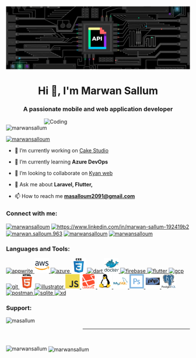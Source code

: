 ![MasterHead](https://github.com/MarwanSallum/MarwanSallum/blob/main/api_header.gif)
<h1 align="center">Hi 👋, I'm Marwan Sallum</h1>
<h3 align="center">A passionate mobile and web application developer</h3>
<img align="right" alt="Coding" width="400" src="https://github.com/MarwanSallum/MarwanSallum/blob/main/coding.gif">

<p align="left"> <img src="https://komarev.com/ghpvc/?username=marwansallum&label=Profile%20views&color=0e75b6&style=flat" alt="marwansallum" /> </p>

<p align="left"> <a href="https://twitter.com/marwansalloum" target="blank"><img src="https://img.shields.io/twitter/follow/marwansalloum?logo=twitter&style=for-the-badge" alt="marwansalloum" /></a> </p>

- 🔭 I’m currently working on [Cake Studio](https://github.com/MarwanSallum/cake-studio)

- 🌱 I’m currently learning **Azure DevOps**

- 👯 I’m looking to collaborate on [Kyan web](https://github.com/MarwanSallum/kyan-web)

- 💬 Ask me about **Laravel, Flutter,**

- 📫 How to reach me **masalloum2091@gmail.com**

<h3 align="left">Connect with me:</h3>
<p align="left">
<a href="https://twitter.com/marwansalloum" target="blank"><img align="center" src="https://raw.githubusercontent.com/rahuldkjain/github-profile-readme-generator/master/src/images/icons/Social/twitter.svg" alt="marwansalloum" height="30" width="40" /></a>
<a href="https://linkedin.com/in/marwan-sallum-192419b2" target="blank"><img align="center" src="https://raw.githubusercontent.com/rahuldkjain/github-profile-readme-generator/master/src/images/icons/Social/linked-in-alt.svg" alt="https://www.linkedin.com/in/marwan-sallum-192419b2" height="30" width="40" /></a>
<a href="https://fb.com/marwan.salloum.963" target="blank"><img align="center" src="https://raw.githubusercontent.com/rahuldkjain/github-profile-readme-generator/master/src/images/icons/Social/facebook.svg" alt="marwan.salloum.963" height="30" width="40" /></a>
<a href="https://instagram.com/marwansalloum" target="blank"><img align="center" src="https://raw.githubusercontent.com/rahuldkjain/github-profile-readme-generator/master/src/images/icons/Social/instagram.svg" alt="marwansalloum" height="30" width="40" /></a>
<a href="https://wa.me/966544075175" target="blank"><img align="center" src="https://cdn-icons-png.flaticon.com/512/174/174879.png" alt="marwansalloum" height="30" width="30" /></a>
</p>

<h3 align="left">Languages and Tools:</h3>
<p align="left"> <a href="https://appwrite.io" target="_blank" rel="noreferrer"> <img src="https://www.vectorlogo.zone/logos/appwriteio/appwriteio-icon.svg" alt="appwrite" width="40" height="40"/> </a> <a href="https://aws.amazon.com" target="_blank" rel="noreferrer"> <img src="https://raw.githubusercontent.com/devicons/devicon/master/icons/amazonwebservices/amazonwebservices-original-wordmark.svg" alt="aws" width="40" height="40"/> </a> <a href="https://azure.microsoft.com/en-in/" target="_blank" rel="noreferrer"> <img src="https://www.vectorlogo.zone/logos/microsoft_azure/microsoft_azure-icon.svg" alt="azure" width="40" height="40"/> </a> <a href="https://www.w3schools.com/css/" target="_blank" rel="noreferrer"> <img src="https://raw.githubusercontent.com/devicons/devicon/master/icons/css3/css3-original-wordmark.svg" alt="css3" width="40" height="40"/> </a> <a href="https://dart.dev" target="_blank" rel="noreferrer"> <img src="https://www.vectorlogo.zone/logos/dartlang/dartlang-icon.svg" alt="dart" width="40" height="40"/> </a> <a href="https://www.docker.com/" target="_blank" rel="noreferrer"> <img src="https://raw.githubusercontent.com/devicons/devicon/master/icons/docker/docker-original-wordmark.svg" alt="docker" width="40" height="40"/> </a> <a href="https://firebase.google.com/" target="_blank" rel="noreferrer"> <img src="https://www.vectorlogo.zone/logos/firebase/firebase-icon.svg" alt="firebase" width="40" height="40"/> </a> <a href="https://flutter.dev" target="_blank" rel="noreferrer"> <img src="https://www.vectorlogo.zone/logos/flutterio/flutterio-icon.svg" alt="flutter" width="40" height="40"/> </a> <a href="https://cloud.google.com" target="_blank" rel="noreferrer"> <img src="https://www.vectorlogo.zone/logos/google_cloud/google_cloud-icon.svg" alt="gcp" width="40" height="40"/> </a> <a href="https://git-scm.com/" target="_blank" rel="noreferrer"> <img src="https://www.vectorlogo.zone/logos/git-scm/git-scm-icon.svg" alt="git" width="40" height="40"/> </a> <a href="https://www.w3.org/html/" target="_blank" rel="noreferrer"> <img src="https://raw.githubusercontent.com/devicons/devicon/master/icons/html5/html5-original-wordmark.svg" alt="html5" width="40" height="40"/> </a> <a href="https://www.adobe.com/in/products/illustrator.html" target="_blank" rel="noreferrer"> <img src="https://www.vectorlogo.zone/logos/adobe_illustrator/adobe_illustrator-icon.svg" alt="illustrator" width="40" height="40"/> </a> <a href="https://developer.mozilla.org/en-US/docs/Web/JavaScript" target="_blank" rel="noreferrer"> <img src="https://raw.githubusercontent.com/devicons/devicon/master/icons/javascript/javascript-original.svg" alt="javascript" width="40" height="40"/> </a> <a href="https://laravel.com/" target="_blank" rel="noreferrer"> <img src="https://raw.githubusercontent.com/devicons/devicon/master/icons/laravel/laravel-plain-wordmark.svg" alt="laravel" width="40" height="40"/> </a> <a href="https://www.linux.org/" target="_blank" rel="noreferrer"> <img src="https://raw.githubusercontent.com/devicons/devicon/master/icons/linux/linux-original.svg" alt="linux" width="40" height="40"/> </a> <a href="https://www.mysql.com/" target="_blank" rel="noreferrer"> <img src="https://raw.githubusercontent.com/devicons/devicon/master/icons/mysql/mysql-original-wordmark.svg" alt="mysql" width="40" height="40"/> </a> <a href="https://www.photoshop.com/en" target="_blank" rel="noreferrer"> <img src="https://raw.githubusercontent.com/devicons/devicon/master/icons/photoshop/photoshop-line.svg" alt="photoshop" width="40" height="40"/> </a> <a href="https://www.php.net" target="_blank" rel="noreferrer"> <img src="https://raw.githubusercontent.com/devicons/devicon/master/icons/php/php-original.svg" alt="php" width="40" height="40"/> </a> <a href="https://www.postgresql.org" target="_blank" rel="noreferrer"> <img src="https://raw.githubusercontent.com/devicons/devicon/master/icons/postgresql/postgresql-original-wordmark.svg" alt="postgresql" width="40" height="40"/> </a> <a href="https://postman.com" target="_blank" rel="noreferrer"> <img src="https://www.vectorlogo.zone/logos/getpostman/getpostman-icon.svg" alt="postman" width="40" height="40"/> </a> <a href="https://www.sqlite.org/" target="_blank" rel="noreferrer"> <img src="https://www.vectorlogo.zone/logos/sqlite/sqlite-icon.svg" alt="sqlite" width="40" height="40"/> </a> <a href="https://www.adobe.com/products/xd.html" target="_blank" rel="noreferrer"> <img src="https://cdn.worldvectorlogo.com/logos/adobe-xd.svg" alt="xd" width="40" height="40"/> </a> </p>

<h3 align="left">Support:</h3>
<p><a href="https://www.buymeacoffee.com/masallum"> <img align="left" src="https://cdn.buymeacoffee.com/buttons/v2/default-yellow.png" height="50" width="210" alt="masallum" /></a></p><br> <hr> <br>


<p><img align="left" src="https://github-readme-stats.vercel.app/api/top-langs?username=marwansallum&show_icons=true&locale=en&layout=compact" alt="marwansallum" /></p>

<p>&nbsp;<img align="center" src="https://github-readme-stats.vercel.app/api?username=marwansallum&show_icons=true&locale=en" alt="marwansallum" /></p>
